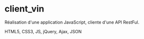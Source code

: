 # client_vin
Réalisation d'une application JavaScript,  cliente d'une API RestFul.

HTML5, CSS3, JS, jQuery, Ajax, JSON
